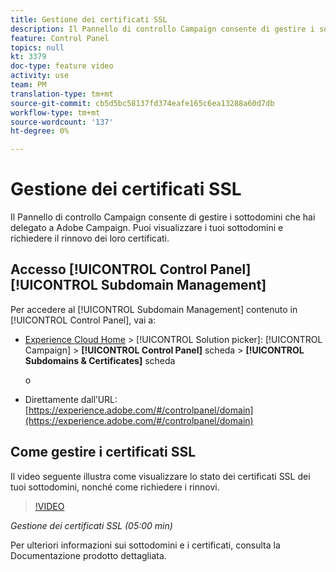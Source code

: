 ```yaml
---
title: Gestione dei certificati SSL
description: Il Pannello di controllo Campaign consente di gestire i sottodomini che hai delegato a  Adobe Campaign. Puoi visualizzare i tuoi sottodomini e richiedere il rinnovo dei loro certificati.
feature: Control Panel
topics: null
kt: 3379
doc-type: feature video
activity: use
team: PM
translation-type: tm+mt
source-git-commit: cb5d5bc58137fd374eafe165c6ea13288a60d7db
workflow-type: tm+mt
source-wordcount: '137'
ht-degree: 0%

---
```



# Gestione dei certificati SSL

Il Pannello di controllo Campaign consente di gestire i sottodomini che hai delegato a  Adobe Campaign. Puoi visualizzare i tuoi sottodomini e richiedere il rinnovo dei loro certificati.

## Accesso [!UICONTROL Control Panel] [!UICONTROL Subdomain Management]

Per accedere al [!UICONTROL Subdomain Management] contenuto in [!UICONTROL Control Panel], vai a:

* [Experience Cloud Home](https://experience.adobe.com/#/home) > [!UICONTROL Solution picker]: [!UICONTROL Campaign] > **[!UICONTROL Control Panel]** scheda > **[!UICONTROL Subdomains & Certificates]** scheda

   o
* Direttamente dall’URL: [https://experience.adobe.com/#/controlpanel/domain](https://experience.adobe.com/#/controlpanel/domain)

## Come gestire i certificati SSL

Il video seguente illustra come visualizzare lo stato dei certificati SSL dei tuoi sottodomini, nonché come richiedere i rinnovi.

>[!VIDEO](https://video.tv.adobe.com/v/28492?quality=12)

*Gestione dei certificati SSL (05:00 min)*

Per ulteriori informazioni sui sottodomini e i certificati, consulta la Documentazione [](https://helpx.adobe.com/campaign/kb/control-panel-subdomains-certificates.html)prodotto dettagliata.
